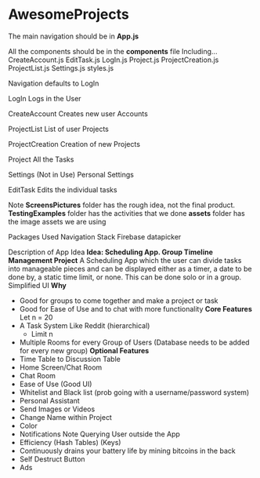 # AwesomeProjects

The main navigation should be in **App.js**

All the components should be in the **components** file
Including...
    CreateAccount.js
    EditTask.js
    LogIn.js
    Project.js
    ProjectCreation.js
    ProjectList.js
    Settings.js
    styles.js

Navigation defaults to LogIn

LogIn
    Logs in the User

CreateAccount
    Creates new user Accounts

ProjectList
    List of user Projects

ProjectCreation
    Creation of new Projects

Project
    All the Tasks

Settings (Not in Use)
    Personal Settings 

EditTask
    Edits the individual tasks

Note 
    **ScreensPictures** folder has the rough idea, not the final product.
    **TestingExamples** folder has the activities that we done
    **assets** folder has the image assets we are using

Packages Used
    Navigation Stack
    Firebase
    datapicker


Description of App Idea
**Idea: Scheduling App. Group Timeline Management Project**
A Scheduling App which the user can divide tasks into manageable pieces and can be displayed either as a timer, a date to be done by, a static time limit, or none. This can be done solo or in a group. Simplified UI
**Why**
- Good for groups to come together and make a project or task
- Good for Ease of Use and to chat with more functionality
**Core Features**
 Let n = 20
- A Task System Like Reddit (hierarchical) 
    - Limit n
- Multiple Rooms for every Group of Users (Database needs to be added for every new group)
**Optional Features**
- Time Table to Discussion Table
- Home Screen/Chat Room
- Chat Room
- Ease of Use (Good UI)
- Whitelist and Black list (prob going with a username/password system)
- Personal Assistant 
- Send Images or Videos
- Change Name within Project
- Color
- Notifications 
    Note Querying User outside the App 
- Efficiency (Hash Tables) (Keys)
- Continuously drains your battery life by mining bitcoins in the back
- Self Destruct Button
- Ads
